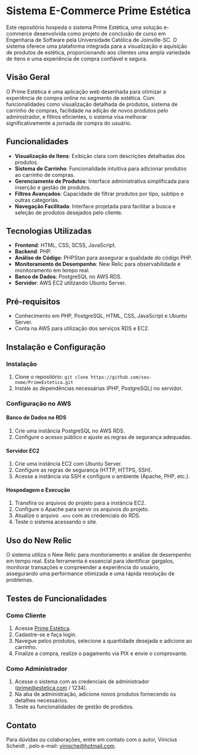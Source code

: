 # Sistema E-Commerce Prime Estética

Este repositório hospeda o sistema Prime Estética, uma solução e-commerce desenvolvida como projeto de conclusão de curso em Engenharia de Software pela Universidade Católica de Joinville-SC. O sistema oferece uma plataforma integrada para a visualização e aquisição de produtos de estética, proporcionando aos clientes uma ampla variedade de itens e uma experiência de compra confiável e segura.

## Visão Geral

O Prime Estética é uma aplicação web desenhada para otimizar a experiência de compra online no segmento de estética. Com funcionalidades como visualização detalhada de produtos, sistema de carrinho de compras, facilidade na adição de novos produtos pelo administrador, e filtros eficientes, o sistema visa melhorar significativamente a jornada de compra do usuário.

## Funcionalidades

- **Visualização de Itens**: Exibição clara com descrições detalhadas dos produtos.
- **Sistema de Carrinho**: Funcionalidade intuitiva para adicionar produtos ao carrinho de compras.
- **Gerenciamento de Produtos**: Interface administrativa simplificada para inserção e gestão de produtos.
- **Filtros Avançados**: Capacidade de filtrar produtos por tipo, subtipo e outras categorias.
- **Navegação Facilitada**: Interface projetada para facilitar a busca e seleção de produtos desejados pelo cliente.

## Tecnologias Utilizadas

- **Frontend**: HTML, CSS, SCSS, JavaScript.
- **Backend**: PHP.
- **Análise de Código**: PHPStan para assegurar a qualidade do código PHP.
- **Monitoramento de Desempenho**: New Relic para observabilidade e monitoramento em tempo real.
- **Banco de Dados**: PostgreSQL no AWS RDS.
- **Servidor**: AWS EC2 utilizando Ubuntu Server.

## Pré-requisitos

- Conhecimento em PHP, PostgreSQL, HTML, CSS, JavaScript e Ubuntu Server.
- Conta na AWS para utilização dos serviços RDS e EC2.

## Instalação e Configuração

### Instalação

1. Clone o repositório: `git clone https://github.com/seu-nome/PrimeEstetica.git`
2. Instale as dependências necessárias (PHP, PostgreSQL) no servidor.

### Configuração no AWS

#### Banco de Dados no RDS

1. Crie uma instância PostgreSQL no AWS RDS.
2. Configure o acesso público e ajuste as regras de segurança adequadas.

#### Servidor EC2

1. Crie uma instância EC2 com Ubuntu Server.
2. Configure as regras de segurança (HTTP, HTTPS, SSH).
3. Acesse a instância via SSH e configure o ambiente (Apache, PHP, etc.).

#### Hospedagem e Execução

1. Transfira os arquivos do projeto para a instância EC2.
2. Configure o Apache para servir os arquivos do projeto.
3. Atualize o arquivo `.env` com as credenciais do RDS.
4. Teste o sistema acessando o site.

## Uso do New Relic

O sistema utiliza o New Relic para monitoramento e análise de desempenho em tempo real. Esta ferramenta é essencial para identificar gargalos, monitorar transações e compreender a experiência do usuário, assegurando uma performance otimizada e uma rápida resolução de problemas.

## Testes de Funcionalidades

### Como Cliente

1. Acesse [Prime Estética](http://18.228.11.56).
2. Cadastre-se e faça login.
3. Navegue pelos produtos, selecione a quantidade desejada e adicione ao carrinho.
4. Finalize a compra, realize o pagamento via PIX e envie o comprovante.

### Como Administrador

1. Acesse o sistema com as credenciais de administrador (prime@estetica.com / 1234).
2. Na aba de administração, adicione novos produtos fornecendo os detalhes necessários.
3. Teste as funcionalidades de gestão de produtos.


## Contato

Para dúvidas ou colaborações, entre em contato com o autor, Vinicius Scheidt , pelo e-mail: vinische@hotmail.com.
